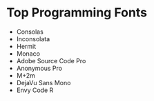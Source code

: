 Top Programming Fonts
===
* Consolas
* Inconsolata
* Hermit
* Monaco
* Adobe Source Code Pro
* Anonymous Pro
* M+2m
* DejaVu Sans Mono
* Envy Code R
